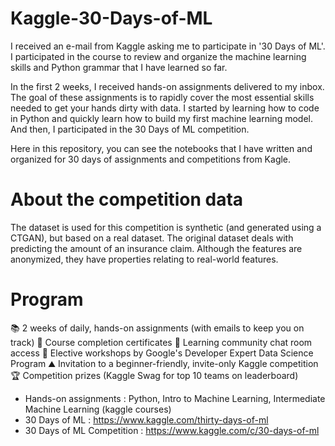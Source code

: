 # Kaggle-30-Days-of-ML

I received an e-mail from Kaggle asking me to participate in '30 Days of ML'.
I participated in the course to review and organize the machine learning skills and Python grammar that I have learned so far.


In the first 2 weeks, I received hands-on assignments delivered to my inbox. The goal of these assignments is to rapidly cover the most essential skills needed to get your hands dirty with data. I started by learning how to code in Python and quickly learn how to build my first machine learning model. And then, I participated in the 30 Days of ML competition.

Here in this repository, you can see the notebooks that I have written and organized for 30 days of assignments and competitions from Kagle.

# About the competition data

The dataset is used for this competition is synthetic (and generated using a CTGAN), but based on a real dataset. The original dataset deals with predicting the amount of an insurance claim. Although the features are anonymized, they have properties relating to real-world features.

# Program

📚 2 weeks of daily, hands-on assignments (with emails to keep you on track)	📃 Course completion certificates	💬 Learning community chat room access
🎥 Elective workshops by Google's Developer Expert Data Science Program	⛰️ Invitation to a beginner-friendly, invite-only Kaggle competition	🏆 Competition prizes (Kaggle Swag for top 10 teams on leaderboard)

- Hands-on assignments : Python, Intro to Machine Learning, Intermediate Machine Learning (kaggle courses)
- 30 Days of ML : https://www.kaggle.com/thirty-days-of-ml
- 30 Days of ML Competition : https://www.kaggle.com/c/30-days-of-ml
